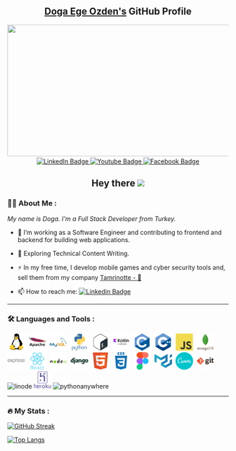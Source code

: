 <section id="header" align="center">
    <h1><a href="https://tamrinotte.pythonanywhere.com">Doga Ege Ozden's</a> GitHub Profile</h1>
    <img src="https://media0.giphy.com/media/Dee2WU1pMHhRYoSB00/giphy.gif?cid=790b76115949ae8b411016245525440192edb105a7293e60&rid=giphy.gif&ct=g" width="600" height="300"/>
    <div id="badges">
        <a href="https://www.linkedin.com/in/doga-ege-ozden-a78194193/">
            <img src="https://img.shields.io/badge/LinkedIn-blue?style=for-the-badge&logo=linkedin&logoColor=white" alt="LinkedIn Badge"/>
        </a>
        <a href="https://www.youtube.com/channel/UCgcQ4tMRyt2XI48a-LuG83w">
            <img src="https://img.shields.io/badge/YouTube-red?style=for-the-badge&logo=youtube&logoColor=white" alt="Youtube Badge"/>
        </a>
        <a href="https://www.facebook.com/DoaOzz">
            <img src="https://img.shields.io/badge/Facebook-blue?style=for-the-badge&logo=facebook&logoColor=white" alt="Facebook Badge"/>
        </a>
    </div>
    <h2>Hey there <img src="https://media.giphy.com/media/hvRJCLFzcasrR4ia7z/giphy.gif" width="30px"/></h2>
</section>

### :man_technologist: About Me :

<para><em>My name is Doga. I'm a Full Stack Developer from Turkey.</em></para>

- :telescope: I’m working as a Software Engineer and contributing to frontend and backend for building web applications.

- :seedling: Exploring Technical Content Writing.

- :zap: In my free time, I develop mobile games and cyber security tools and, sell them from my company [Tamrinotte - :briefcase:](https://tamrinotte.pythonanywhere.com)

- :mailbox: How to reach me: [![Linkedin Badge](https://img.shields.io/badge/-Doga_Ege_Ozden-blue?style=flat&logo=Linkedin&logoColor=white)](https://www.linkedin.com/in/doga-ege-ozden-a78194193/)
---

### :hammer_and_wrench: Languages and Tools :
<div>
  <img src="https://github.com/devicons/devicon/blob/master/icons/linux/linux-original.svg" title="Linux" alt="linux" width="40" height="40"/>&nbsp;
  <img src="https://github.com/devicons/devicon/blob/master/icons/apache/apache-original-wordmark.svg" title="Apache" alt="apache" width="40" height="40"/>&nbsp;
  <img src="https://github.com/devicons/devicon/blob/master/icons/mysql/mysql-original-wordmark.svg" title="MySQL"  alt="mysql" width="40" height="40"/>&nbsp;
  <img src="https://github.com/devicons/devicon/blob/master/icons/python/python-original-wordmark.svg" title="Python" alt="python" width="40" height="40"/>&nbsp;
  <img src="https://github.com/devicons/devicon/blob/master/icons/bash/bash-original.svg" title="Bash" alt="bash" width="40" height="40"/>&nbsp;
  <img src="https://github.com/devicons/devicon/blob/master/icons/kotlin/kotlin-original-wordmark.svg" title="Kotlin" alt="kotlin" width="40" height="40"/>&nbsp;
  <img src="https://github.com/devicons/devicon/blob/master/icons/c/c-original.svg" title="C" alt="c" width="40" height="40"/>&nbsp;
  <img src="https://github.com/devicons/devicon/blob/master/icons/cplusplus/cplusplus-original.svg" title="CPlusPlus" alt="cplusplus" width="40" height="40"/>&nbsp;
  <img src="https://github.com/devicons/devicon/blob/master/icons/javascript/javascript-original.svg" title="JavaScript" alt="javascript" width="40" height="40"/>&nbsp;
  <img src="https://github.com/devicons/devicon/blob/master/icons/mongodb/mongodb-original-wordmark.svg" title="MongoDB" alt="mongodb" width="40" height="40"/>&nbsp;
  <img src="https://github.com/devicons/devicon/blob/master/icons/express/express-original-wordmark.svg" title="Express" alt="express" width="40" height="40"/>&nbsp;
  <img src="https://github.com/devicons/devicon/blob/master/icons/react/react-original-wordmark.svg" title="React" alt="react" width="40" height="40"/>&nbsp;
  <img src="https://github.com/devicons/devicon/blob/master/icons/nodejs/nodejs-original-wordmark.svg" title="NodeJS" alt="nodejs" width="40" height="40"/>&nbsp;
  <img src="https://github.com/devicons/devicon/blob/master/icons/django/django-plain-wordmark.svg" title="Django" alt="django" width="40" height="40"/>&nbsp;
  <img src="https://github.com/devicons/devicon/blob/master/icons/html5/html5-original.svg" title="HTML5" alt="html" width="40" height="40"/>&nbsp;
  <img src="https://github.com/devicons/devicon/blob/master/icons/css3/css3-plain-wordmark.svg"  title="CSS3" alt="css" width="40" height="40"/>&nbsp;
  <img src="https://github.com/devicons/devicon/blob/master/icons/figma/figma-original.svg" title="Figma" alt="figma" width="40" height="40"/>&nbsp;
  <img src="https://github.com/devicons/devicon/blob/master/icons/materialui/materialui-original.svg" title="Material UI" alt="material ui" width="40" height="40"/>&nbsp;
  <img src="https://github.com/devicons/devicon/blob/master/icons/canva/canva-original.svg" title="Canva" alt="canva" width="40" height="40"/>&nbsp;
  <img src="https://github.com/devicons/devicon/blob/master/icons/git/git-original-wordmark.svg" title="Git" alt="git" width="40" height="40"/>
  <img src="https://www.linode.com/wp-content/themes/linode-website-theme/images/linode-akamai-logo.svg" title="Linode" alt="linode" width="40" height="40"/>
  <img src="https://github.com/devicons/devicon/blob/master/icons/heroku/heroku-original-wordmark.svg" title="Heroku" alt="heroku" width="40" height="40"/>
  <img src="https://www.pythonanywhere.com/static/anywhere/images/PA-logo.svg" title="Pythonanywhere" alt="pythonanywhere" width="40" height="40"/>&nbsp;
</div>

---

### :fire: My Stats :

[![GitHub Streak](http://github-readme-streak-stats.herokuapp.com?user=dogaegeozden&theme=dark&background=000000)](https://git.io/streak-stats)

[![Top Langs](https://github-readme-stats.vercel.app/api/top-langs/?username=dogaegeozden&layout=compact&theme=vision-friendly-dark)](https://github.com/anuraghazra/github-readme-stats)
